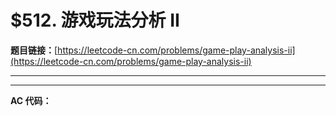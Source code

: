 # $512. 游戏玩法分析 II

**题目链接：**[https://leetcode-cn.com/problems/game-play-analysis-ii](https://leetcode-cn.com/problems/game-play-analysis-ii)

---

<Cards card="leetcode_512_game-play-analysis-ii"></Cards>

---

**AC 代码：**

```java

```